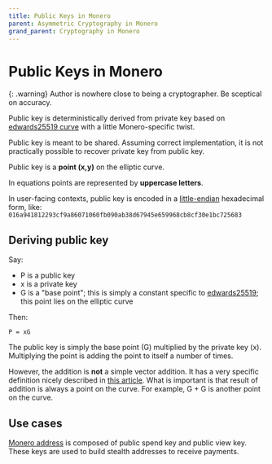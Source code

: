 ```yaml
---
title: Public Keys in Monero
parent: Asymmetric Cryptography in Monero
grand_parent: Cryptography in Monero
---
```


# Public Keys in Monero

{: .warning}
Author is nowhere close to being a cryptographer. Be sceptical on accuracy.

Public key is deterministically derived from private key based on [edwards25519 curve](/cryptography/asymmetric/edwards25519) with a little Monero-specific twist.

Public key is meant to be shared. Assuming correct implementation, it is not practically possible to recover private key from public key. 

Public key is a **point (x,y)** on the elliptic curve.

In equations points are represented by **uppercase letters**.

In user-facing contexts, public key is encoded in a [little-endian](https://en.wikipedia.org/wiki/Endianness#Little) hexadecimal form, like:
`016a941812293cf9a86071060fb090ab38d67945e659968cb8cf30e1bc725683` 

## Deriving public key

Say:

* P is a public key
* x is a private key
* G is a "base point"; this is simply a constant specific to [edwards25519](/cryptography/asymmetric/edwards25519); this point lies on the elliptic curve
 
Then:

    P = xG

The public key is simply the base point (G) multiplied by the private key (x).
Multiplying the point is adding the point to itself a number of times.

However, the addition is **not** a simple vector addition. It has a very specific
definition nicely described in [this article](https://blog.cloudflare.com/a-relatively-easy-to-understand-primer-on-elliptic-curve-cryptography/).
What is important is that result of addition is always a point on the curve.
For example, G + G is another point on the curve.

## Use cases

[Monero address](/public-address/standard-address) is composed of public spend key and public view key.
These keys are used to build stealth addresses to receive payments.  

